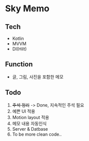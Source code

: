 # Sky Memo
 
## Tech
 - Kotlin
 - MVVM
 - DI(Hilt)

## Function
 - 글, 그림, 사진을 포함한 메모 

## Todo
 1. <del>주석 정리</del> -> Done, 지속적인 주석 필요
 2. 예쁜 UI 적용
 3. Motion layout 적용 
 4. 메모 내용 자동인식
 5. Server & Datbase
 6. To be more clean code..
